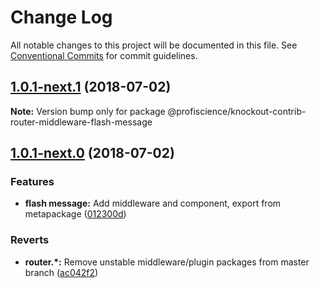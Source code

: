 # Change Log

All notable changes to this project will be documented in this file.
See [Conventional Commits](https://conventionalcommits.org) for commit guidelines.

<a name="1.0.1-next.1"></a>
## [1.0.1-next.1](https://github.com/Profiscience/knockout-contrib/compare/@profiscience/knockout-contrib-router-middleware-flash-message@1.0.1-next.0...@profiscience/knockout-contrib-router-middleware-flash-message@1.0.1-next.1) (2018-07-02)




**Note:** Version bump only for package @profiscience/knockout-contrib-router-middleware-flash-message

<a name="1.0.1-next.0"></a>
## [1.0.1-next.0](https://github.com/Profiscience/knockout-contrib/compare/@profiscience/knockout-contrib-router-middleware-flash-message@1.0.0-alpha.11...@profiscience/knockout-contrib-router-middleware-flash-message@1.0.1-next.0) (2018-07-02)


### Features

* **flash message:** Add middleware and component, export from metapackage ([012300d](https://github.com/Profiscience/knockout-contrib/commit/012300d))


### Reverts

* **router.*:** Remove unstable middleware/plugin packages from master branch ([ac042f2](https://github.com/Profiscience/knockout-contrib/commit/ac042f2))
